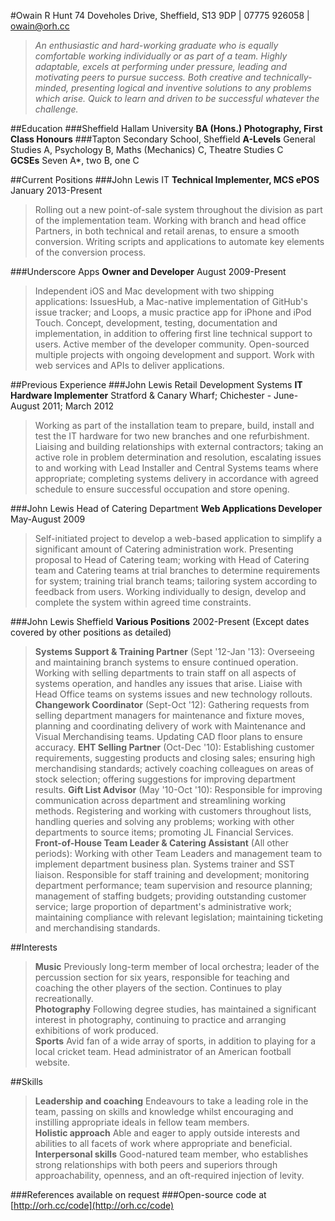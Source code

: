 #Owain R Hunt
74 Doveholes Drive, Sheffield, S13 9DP | 07775 926058 | owain@orh.cc 
>*An enthusiastic and hard-working graduate who is equally comfortable working individually or as part of a team. Highly adaptable, excels at performing under pressure, leading and motivating peers to pursue success. Both creative and technically-minded, presenting logical and inventive solutions to any problems which arise. Quick to learn and driven to be successful whatever the challenge.*

##Education
###Sheffield Hallam University
**BA (Hons.) Photography, First Class Honours**
###Tapton Secondary School, Sheffield
**A-Levels** General Studies A, Psychology B, Maths (Mechanics) C, Theatre Studies C  
**GCSEs** Seven A*, two B, one C

##Current Positions
###John Lewis IT
**Technical Implementer, MCS ePOS** January 2013-Present
>Rolling out a new point-of-sale system throughout the division as part of the implementation team. Working with branch and head office Partners, in both technical and retail arenas, to ensure a smooth conversion. Writing scripts and applications to automate key elements of the conversion process. 

###Underscore Apps
**Owner and Developer** August 2009-Present  
>Independent iOS and Mac development with two shipping applications: IssuesHub, a Mac-native implementation of GitHub's issue tracker; and Loops, a music practice app for iPhone and iPod Touch. Concept, development, testing, documentation and implementation, in addition to offering first line technical support to users. Active member of the developer community. Open-sourced multiple projects with ongoing development and support. Work with web services and APIs to deliver applications.

##Previous Experience
###John Lewis Retail Development Systems
**IT Hardware Implementer** Stratford & Canary Wharf; Chichester - June-August 2011; March 2012  
>Working as part of the installation team to prepare, build, install and test the IT hardware for two new branches and one refurbishment. Liaising and building relationships with external contractors; taking an active role in problem determination and resolution, escalating issues to and working with Lead Installer and Central Systems teams where appropriate; completing systems delivery in accordance with agreed schedule to ensure successful occupation and store opening.

###John Lewis Head of Catering Department
**Web Applications Developer** May-August 2009  
>Self-initiated project to develop a web-based application to simplify a significant amount of Catering administration work. Presenting proposal to Head of Catering team; working with Head of Catering team and Catering teams at trial branches to determine requirements for system; training trial branch teams; tailoring system according to feedback from users. Working individually to design, develop and complete the system within agreed time constraints. 

###John Lewis Sheffield
**Various Positions** 2002-Present (Except dates covered by other positions as detailed)  
>**Systems Support & Training Partner** (Sept '12-Jan '13): Overseeing and maintaining branch systems to ensure continued operation. Working with selling departments to train staff on all aspects of systems operation, and handles any issues that arise. Liaise with Head Office teams on systems issues and new technology rollouts.
>**Changework Coordinator** (Sept-Oct '12): Gathering requests from selling department managers for maintenance and fixture moves, planning and coordinating delivery of work with Maintenance and Visual Merchandising teams. Updating CAD floor plans to ensure accuracy.
>**EHT Selling Partner** (Oct-Dec '10): Establishing customer requirements, suggesting products and closing sales; ensuring high merchandising standards; actively coaching colleagues on areas of stock selection; offering suggestions for improving department results. 
>**Gift List Advisor** (May '10-Oct '10): Responsible for improving communication across department and streamlining working methods. Registering and working with customers throughout lists, handling queries and solving any problems; working with other departments to source items; promoting JL Financial Services.  
>**Front-of-House Team Leader & Catering Assistant** (All other periods): Working with other Team Leaders and management team to implement department business plan. Systems trainer and SST liaison. Responsible for staff training and development; monitoring department performance; team supervision and resource planning; management of staffing budgets; providing outstanding customer service; large proportion of department's administrative work; maintaining compliance with relevant legislation; maintaining ticketing and merchandising standards. 

##Interests
>**Music** Previously long-term member of local orchestra; leader of the percussion section for six years, responsible for teaching and coaching the other players of the section. Continues to play recreationally.  
**Photography** Following degree studies, has maintained a significant interest in photography, continuing to practice and arranging exhibitions of work produced.  
**Sports** Avid fan of a wide array of sports, in addition to playing for a local cricket team. Head administrator of an American football website.

##Skills
>**Leadership and coaching** Endeavours to take a leading role in the team, passing on skills and knowledge whilst encouraging and instilling appropriate ideals in fellow team members.  
**Holistic approach** Able and eager to apply outside interests and abilities to all facets of work where appropriate and beneficial.  
**Interpersonal skills** Good-natured team member, who establishes strong relationships with both peers and superiors through approachability, openness, and an oft-required injection of levity.  

###References available on request
###Open-source code at [http://orh.cc/code](http://orh.cc/code)




